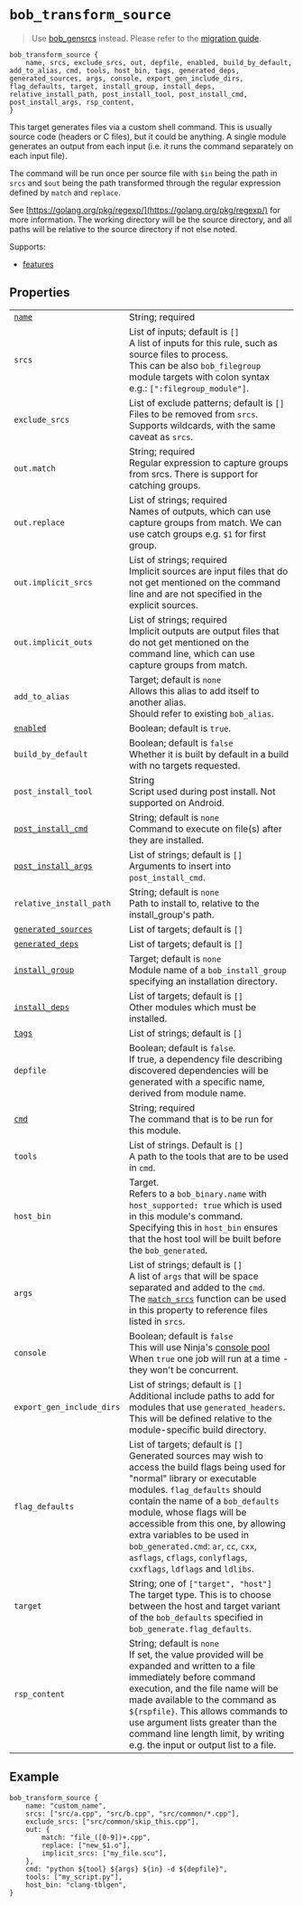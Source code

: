 # `bob_transform_source`

> Use [bob_gensrcs](./bob_gensrcs.md) instead. Please refer to the [migration guide](./migration/bob_transform_source.md).

```bp
bob_transform_source {
    name, srcs, exclude_srcs, out, depfile, enabled, build_by_default, add_to_alias, cmd, tools, host_bin, tags, generated_deps, generated_sources, args, console, export_gen_include_dirs, flag_defaults, target, install_group, install_deps, relative_install_path, post_install_tool, post_install_cmd, post_install_args, rsp_content,
}
```

This target generates files via a custom shell command. This is usually source
code (headers or C files), but it could be anything. A single module generates
an output from each input (i.e. it runs the command separately on each input
file).

The command will be run once per source file with `$in` being the
path in `srcs` and `$out` being the path transformed
through the regular expression defined by `match` and `replace`.

See [https://golang.org/pkg/regexp/](https://golang.org/pkg/regexp/) for more information.
The working directory will be the source directory, and all paths
will be relative to the source directory if not else noted.

Supports:

- [features](../features.md)

## Properties

|                                                                          |                                                                                                                                                                                                                                                                                                                                                                                                                            |
| ------------------------------------------------------------------------ | -------------------------------------------------------------------------------------------------------------------------------------------------------------------------------------------------------------------------------------------------------------------------------------------------------------------------------------------------------------------------------------------------------------------------- |
| [`name`](properties/common_properties.md#name)                           | String; required                                                                                                                                                                                                                                                                                                                                                                                                           |
| `srcs`                                                                   | List of inputs; default is `[]`<br>A list of inputs for this rule, such as source files to process.<br>This can be also `bob_filegroup` module targets with colon syntax e.g.: `[":filegroup_module"]`.                                                                                                                                                                                                                    |
| `exclude_srcs`                                                           | List of exclude patterns; default is `[]`<br> Files to be removed from `srcs`.<br>Supports wildcards, with the same caveat as `srcs`.                                                                                                                                                                                                                                                                                      |
| `out.match`                                                              | String; required<br>Regular expression to capture groups from srcs. There is support for catching groups.                                                                                                                                                                                                                                                                                                                  |
| `out.replace`                                                            | List of strings; required<br>Names of outputs, which can use capture groups from match. We can use catch groups e.g. `$1` for first group.                                                                                                                                                                                                                                                                                 |
| `out.implicit_srcs`                                                      | List of strings; required<br>Implicit sources are input files that do not get mentioned on the command line and are not specified in the explicit sources.                                                                                                                                                                                                                                                                 |
| `out.implicit_outs`                                                      | List of strings; required<br>Implicit outputs are output files that do not get mentioned on the command line, which can use capture groups from match.                                                                                                                                                                                                                                                                     |
| `add_to_alias`                                                           | Target; default is `none`<br>Allows this alias to add itself to another alias.<br>Should refer to existing `bob_alias`.                                                                                                                                                                                                                                                                                                    |
| [`enabled`](properties/common_properties.md#enabled)                     | Boolean; default is `true`.                                                                                                                                                                                                                                                                                                                                                                                                |
| `build_by_default`                                                       | Boolean; default is `false`<br>Whether it is built by default in a build with no targets requested.                                                                                                                                                                                                                                                                                                                        |
| `post_install_tool`                                                      | String <br>Script used during post install. Not supported on Android.                                                                                                                                                                                                                                                                                                                                                      |
| [`post_install_cmd`](properties/legacy_properties.md#post_install_cmd)   | String; default is `none`<br>Command to execute on file(s) after they are installed.                                                                                                                                                                                                                                                                                                                                       |
| [`post_install_args`](properties/legacy_properties.md#post_install_args) | List of strings; default is `[]`<br>Arguments to insert into `post_install_cmd`.                                                                                                                                                                                                                                                                                                                                           |
| `relative_install_path`                                                  | String; default is `none`<br>Path to install to, relative to the install_group's path.                                                                                                                                                                                                                                                                                                                                     |
| [`generated_sources`](properties/legacy_properties.md#generated_sources) | List of targets; default is `[]`<br>                                                                                                                                                                                                                                                                                                                                                                                       |
| [`generated_deps`](properties/legacy_properties.md#generated_deps)       | List of targets; default is `[]`<br>                                                                                                                                                                                                                                                                                                                                                                                       |
| [`install_group`](properties/legacy_properties.md#install_group)         | Target; default is `none`<br>Module name of a `bob_install_group` specifying an installation directory.                                                                                                                                                                                                                                                                                                                    |
| [`install_deps`](properties/legacy_properties.md#install_deps)           | List of targets; default is `[]`<br>Other modules which must be installed.                                                                                                                                                                                                                                                                                                                                                 |
| [`tags`](properties/common_properties.md#tags)                           | List of strings; default is `[]`                                                                                                                                                                                                                                                                                                                                                                                           |
| `depfile`                                                                | Boolean; default is `false`.<br>If true, a dependency file describing discovered dependencies will be generated with a specific name, derived from module name.                                                                                                                                                                                                                                                            |
| [`cmd`](properties/legacy_properties.md#cmd)                             | String; required<br> The command that is to be run for this module.                                                                                                                                                                                                                                                                                                                                                        |
| `tools`                                                                  | List of strings. Default is `[]`<br> A path to the tools that are to be used in `cmd`.                                                                                                                                                                                                                                                                                                                                     |
| `host_bin`                                                               | Target.<br>Refers to a `bob_binary.name` with `host_supported: true` which is used in this module's command.<br>Specifying this in `host_bin` ensures that the host tool will be built before the `bob_generated`.                                                                                                                                                                                                         |
| `args`                                                                   | List of strings; default is `[]`<br> A list of `args` that will be space separated and added to the `cmd`.<br>The [`match_srcs`](../strings.md#match_srcs) function can be used in this property to reference files listed in `srcs`.                                                                                                                                                                                      |
| `console`                                                                | Boolean; default is `false`<br>This will use Ninja's [console pool](https://ninja-build.org/manual.html#_the_literal_console_literal_pool)<br>When `true` one job will run at a time - they won't be concurrent.                                                                                                                                                                                                           |
| `export_gen_include_dirs`                                                | List of strings; default is `[]`<br>Additional include paths to add for modules that use `generated_headers`. This will be defined relative to the module-specific build directory.                                                                                                                                                                                                                                        |
| `flag_defaults`                                                          | List of targets; default is `[]`<br>Generated sources may wish to access the build flags being used for "normal" library or executable modules. `flag_defaults` should contain the name of a `bob_defaults` module, whose flags will be accessible from this one, by allowing extra variables to be used in `bob_generated.cmd`: `ar`, `cc`, `cxx`, `asflags`, `cflags`, `conlyflags`, `cxxflags`, `ldflags` and `ldlibs`. |
| `target`                                                                 | String; one of `["target", "host"]`<br>The target type. This is to choose between the host and target variant of the `bob_defaults` specified in `bob_generate.flag_defaults`.                                                                                                                                                                                                                                             |
| `rsp_content`                                                            | String; default is `none`<br>If set, the value provided will be expanded and written to a file immediately before command execution, and the file name will be made available to the command as `${rspfile}`. This allows commands to use argument lists greater than the command line length limit, by writing e.g. the input or output list to a file.                                                                   |

## Example

```bp
bob_transform_source {
    name: "custom_name",
    srcs: ["src/a.cpp", "src/b.cpp", "src/common/*.cpp"],
    exclude_srcs: ["src/common/skip_this.cpp"],
    out: {
        match: "file_([0-9])+.cpp",
        replace: ["new_$1.o"],
        implicit_srcs: ["my_file.scu"],
    },
    cmd: "python ${tool} ${args} ${in} -d ${depfile}",
    tools: ["my_script.py"],
    host_bin: "clang-tblgen",
}
```
